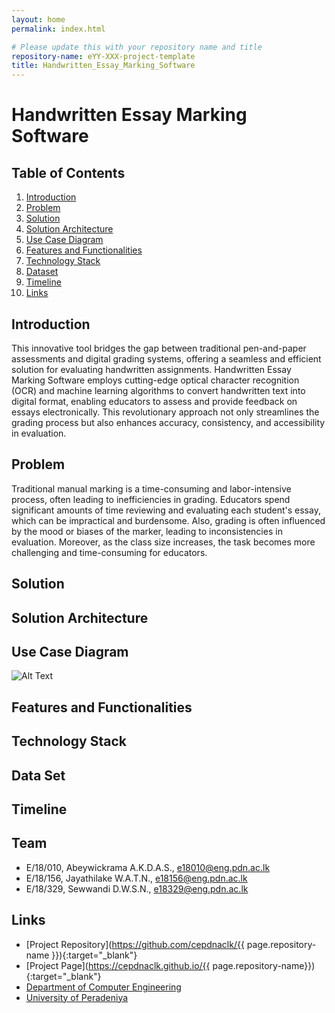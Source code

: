 ```yaml
---
layout: home
permalink: index.html

# Please update this with your repository name and title
repository-name: eYY-XXX-project-template
title: Handwritten_Essay_Marking_Software
---
```


[comment]: # "This is the standard layout for the project, but you can clean this and use your own template"

# Handwritten Essay Marking Software

## Table of Contents
1. [Introduction](#introduction)
2. [Problem](#problem)
3. [Solution](#solution)
4. [Solution Architecture](#solution_architecture)
5. [Use Case Diagram](#use_case_diagram)
6. [Features and Functionalities](#features)
7. [Technology Stack](#technology_stack)
8. [Dataset](#dataset)
9. [Timeline](#timeline)
10. [Links](#links)

   
## Introduction

This innovative tool bridges the gap between traditional pen-and-paper assessments and digital grading systems, offering a seamless and efficient solution for 
evaluating handwritten assignments. Handwritten Essay Marking Software employs cutting-edge optical character recognition (OCR) and machine learning algorithms to
convert handwritten text into digital format, enabling educators to assess and provide feedback on essays electronically. This revolutionary approach not only 
streamlines the grading process but also enhances accuracy, consistency, and accessibility in evaluation.

## Problem

Traditional manual marking is a time-consuming and labor-intensive process, often leading to inefficiencies in grading. Educators spend significant amounts of time
reviewing and evaluating each student's essay, which can be impractical and burdensome. Also, grading is often influenced by the mood or biases of the marker, 
leading to inconsistencies in evaluation. Moreover, as the class size increases, the task becomes more challenging and time-consuming for educators.

## Solution



## Solution Architecture



## Use Case Diagram

<img src="images/sample.png" alt="Alt Text">


## Features and Functionalities


## Technology Stack


## Data Set


## Timeline



## Team
-  E/18/010, Abeywickrama A.K.D.A.S., [e18010@eng.pdn.ac.lk](mailto:e18010@eng.pdn.ac.lk)
-  E/18/156, Jayathilake W.A.T.N., [e18156@eng.pdn.ac.lk](mailto:e18156@eng.pdn.ac.lk)
-  E/18/329, Sewwandi D.W.S.N., [e18329@eng.pdn.ac.lk](mailto:e18329@eng.pdn.ac.lk)


## Links

- [Project Repository](https://github.com/cepdnaclk/{{ page.repository-name }}){:target="_blank"}
- [Project Page](https://cepdnaclk.github.io/{{ page.repository-name}}){:target="_blank"}
- [Department of Computer Engineering](http://www.ce.pdn.ac.lk/)
- [University of Peradeniya](https://eng.pdn.ac.lk/)


[//]: # (Please refer this to learn more about Markdown syntax)
[//]: # (https://github.com/adam-p/markdown-here/wiki/Markdown-Cheatsheet)
